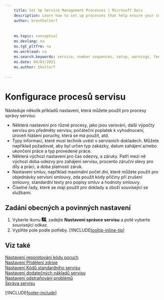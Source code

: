 ```yaml
---
    title: Set Up Service Management Processes | Microsoft Docs
    description: Learn how to set up processes that help ensure your customers are satisfied with your customer service.
    author: brentholtorf


    ms.topic: conceptual
    ms.devlang: na
    ms.tgt_pltfrm: na
    ms.workload: na
    ms.search.keywords: service, number sequences, setup, warnings, fee, contracts, warranties
    ms.date: 04/01/2021
    ms.author: bholtorf

---
```

# Konfigurace procesů servisu
Následuje několik příkladů nastavení, která můžete použít pro procesy správy servisu:

* Některá nastavení pro různé procesy, jako jsou varování, další výpočty servisu pro předměty servisu, počáteční poplatek k vyhodnocení, úroveň hlášení poruchy, která se má použít,  atd.
* Typy informací, které musí technik uvést v servisních dokladech. Můžete například požadovat, aby byl určen typ zakázky, datum zahájení a/nebo ukončení práce a typ provedené práce.
* Některá výchozí nastavení pro čas odezvy, a záruky. Patří mezi ně výchozí doba odezvy pro zahájení servisu, procento záruční slevy pro díly a práci, a doba platnosti záruk.
* Nastavení smluv, například maximální počet dní, které můžete použít pro objednávky servisní smlouvy, zda použít kódy příčiny při zrušení smlouvy, standardní texty pro popisy smluv a hodnoty smlouvy.
* Číselné řady, které se mají použít pro doklady a zboží související se službami.

## Zadání obecných a povinných nastavení
1. Vyberte ikonu ![Žárovky, která otevře funkci Řekněte mi](media/ui-search/search_small.png "Řekněte mi, co chcete dělat"), zadejte **Nastavení správce servisu** a poté vyberte související odkaz.
2. Vyplňte pole podle potřeby. [!INCLUDE[tooltip-inline-tip](includes/tooltip-inline-tip_md.md)]

## Viz také
[Nastavení reporotování kódu poruch](service-how-setup-fault-reporting.md)  
[Nastavení Přidělení zdroje](service-how-setup-resource-allocation.md)  
[Nastavení Kódů standardního servisu](service-how-setup-service-coding.md)  
[Nastavení dodatečných nákladů servisu](service-how-setup-service-costs-pricing.md)  
[Nastavení odstraňování problémů](service-how-setup-troubleshooting.md)  
[Správa servisu](service-service.md)


[!INCLUDE[footer-include](includes/footer-banner.md)]